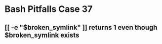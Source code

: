 # Bash Pitfalls Case 37
## [[ -e "\$broken_symlink" ]] returns 1 even though \$broken_symlink exists
